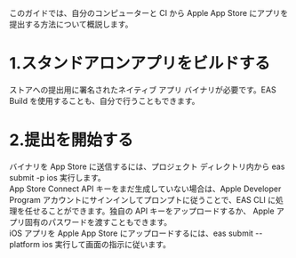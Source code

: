 このガイドでは、自分のコンピューターと CI から Apple App Store にアプリを提出する方法について概説します。

# 1.スタンドアロンアプリをビルドする

ストアへの提出用に署名されたネイティブ アプリ バイナリが必要です。EAS Build を使用することも、自分で行うこともできます。

# 2.提出を開始する

バイナリを App Store に送信するには、プロジェクト ディレクトリ内から eas submit -p ios 実行します。  
App Store Connect API キーをまだ生成していない場合は、Apple Developer Program アカウントにサインインしてプロンプトに従うことで、EAS CLI に処理を任せることができます。独自の API キーをアップロードするか、 Apple アプリ固有のパスワードを渡すこともできます。  
iOS アプリを Apple App Store にアップロードするには、eas submit --platform ios 実行して画面の指示に従います。
